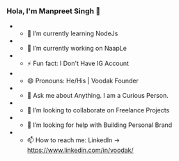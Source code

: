 ### Hola, I'm Manpreet Singh 👋

- - 🌱 I’m currently learning NodeJs
- - 🔭 I’m currently working on NaapLe
- - ⚡ Fun fact: I Don't Have IG Account
- - 😄 Pronouns: He/His | Voodak Founder
- - 💬 Ask me about Anything. I am a Curious Person.
- - 👯 I’m looking to collaborate on Freelance Projects
- - 🤔 I’m looking for help with Building Personal Brand
- - 📫 How to reach me: LinkedIn -> https://www.linkedin.com/in/voodak/

